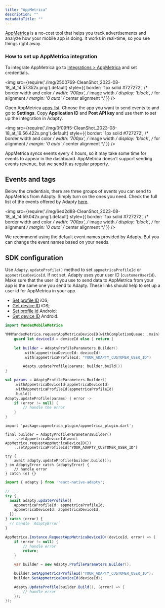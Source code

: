 ```yaml
---
title: "AppMetrica"
description: ""
metadataTitle: ""
---
```


[AppMetrica](https://appmetrica.yandex.ru/en/about) is a no-cost tool that helps you track advertisements and analyze how your mobile app is doing. It works in real-time, so you see things right away.

### How to set up AppMetrica integration

To integrate AppMetrica go to [Integrations > AppMetrica](https://app.adapty.io/integrations/appmetrica) and set credentials.


<img
  src={require('./img/2500769-CleanShot_2023-08-18_at_14.57.352x.png').default}
  style={{
    border: '1px solid #727272', /* border width and color */
    width: '700px', /* image width */
    display: 'block', /* for alignment */
    margin: '0 auto' /* center alignment */
  }}
/>





Open AppMetrica [apps list](https://appmetrica.yandex.ru/application/list). Choose the app you want to send events to and go to **Settings**. Copy **Application ID** and **Post API key** and use them to set up the integration in Adapty.


<img
  src={require('./img/0f09ff5-CleanShot_2023-08-18_at_19.56.422x.png').default}
  style={{
    border: '1px solid #727272', /* border width and color */
    width: '700px', /* image width */
    display: 'block', /* for alignment */
    margin: '0 auto' /* center alignment */
  }}
/>





AppMetrica syncs events every 4 hours, so it may take some time for events to appear in the dashboard. AppMetrica doesn't support sending events revenue, but we send it as regular property.

## Events and tags

Below the credentials, there are three groups of events you can send to AppMetrics from Adapty. Simply turn on the ones you need. Check the full list of the events offered by Adapty [here](https://docs.adapty.io/docs/events).


<img
  src={require('./img/6ed2d88-CleanShot_2023-08-18_at_14.59.042x.png').default}
  style={{
    border: '1px solid #727272', /* border width and color */
    width: '700px', /* image width */
    display: 'block', /* for alignment */
    margin: '0 auto' /* center alignment */
  }}
/>





We recommend using the default event names provided by Adapty. But you can change the event names based on your needs.

## SDK configuration

Use `Adapty.updateProfile()` method to set `appmetricaProfileId` or `appmetricaDeviceId`.  If not set, Adapty uses your user ID (`customerUserId`). Make sure that the user id you use to send data to AppMetrica from your app is the same one you send to Adapty. These links should help to set up a user id for AppMetrica in your app.

- [Set profile ID](https://appmetrica.yandex.com/docs/mobile-sdk-dg/ios/objective-c/ref/YMMYandexMetrica.html#method_detail__method_setUserProfileID) iOS;
- [Get device ID](https://yandex.ru/dev/appmetrica/doc/mobile-sdk-dg/ios/swift/ref/YMMYandexMetrica-docpage/#method_detail__method_requestAppMetricaDeviceIDWithCompletionQueue) iOS;
- [Set profile id](https://appmetrica.yandex.ru/docs/mobile-sdk-dg/android/ref-gen/com/yandex/metrica/YandexMetrica.html#setUserProfileID-java.lang.String-) Android;
- [Get device ID](https://appmetrica.yandex.ru/docs/mobile-sdk-dg/android/ref-gen/com/yandex/metrica/YandexMetrica.html#requestAppMetricaDeviceID-com.yandex.metrica.AppMetricaDeviceIDListener-) Android.

```swift title="iOS (Swift)"
import YandexMobileMetrica

YMMYandexMetrica.requestAppMetricaDeviceID(withCompletionQueue: .main) { deviceId, error in
    guard let deviceId = deviceId else { return }
            
    let builder = AdaptyProfileParameters.Builder()
        .with(appmetricaDeviceId: deviceId)
        .with(appmetricaProfileId: "YOUR_ADAPTY_CUSTOMER_USER_ID")

        Adapty.updateProfile(params: builder.build())
}
```
```kotlin title="Android (Kotlin)"
val params = AdaptyProfileParameters.Builder()
    .withAppmetricaDeviceId(appmetricaDeviceId)
    .withAppmetricaProfileId(appmetricaProfileId)
    .build()
Adapty.updateProfile(params) { error ->
    if (error != null) {
        // handle the error
    }
}
```
```Text title="Flutter (Dart)"
import 'package:appmetrica_plugin/appmetrica_plugin.dart';

final builder = AdaptyProfileParametersBuilder()
    ..setAppmetricaDeviceId(await AppMetrica.requestAppMetricaDeviceID())
    ..setAppmetricaProfileId("YOUR_ADAPTY_CUSTOMER_USER_ID")

try {
    await adapty.updateProfile(builder.build());
} on AdaptyError catch (adaptyError) {
    // handle error
} catch (e) {}
```
```typescript title="React Native (TS)"
import { adapty } from 'react-native-adapty';

// ...
try {
  await adapty.updateProfile({
    appmetricaProfileId: appmetricaProfileId,
    appmetricaDeviceId: appmetricaDeviceId,
  });
} catch (error) {
  // handle `AdaptyError`
}
```
```csharp title="Unity (C#)"
AppMetrica.Instance.RequestAppMetricaDeviceID((deviceId, error) => {
    if (error != null) {
        // handle error
        return;
    }

    var builder = new Adapty.ProfileParameters.Builder();

    builder.SetAppmetricaProfileId("YOUR_ADAPTY_CUSTOMER_USER_ID");
    builder.SetAppmetricaDeviceId(deviceId);

    Adapty.UpdateProfile(builder.Build(), (error) => {
        // handle error
    });
});
```
